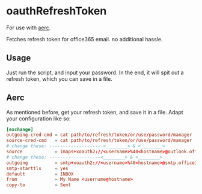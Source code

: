 # oauthRefreshToken
For use with [aerc](https://git.sr.ht/~rjarry/aerc).

Fetches refresh token for office365 email. no additional hassle.

## Usage

Just run the script, and input your password. In the end, it will spit out a refresh token, which you can save in a file.

## Aerc

As mentioned before, get your refresh token, and save it in a file. Adapt your configuration like so:

```conf
[exchange]
outgoing-cred-cmd = cat path/to/refresh/token/or/use/password/manager
source-cred-cmd   = cat path/to/refresh/token/or/use/password/manager
# change these: --------------------<________> & <________>
source            = imaps+xoauth2://<username>%40<hostname>@outlook.office365.com:993?token_endpoint=https://login.microsoftonline.com/common/oauth2/v2.0/token&client_id=08162f7c-0fd2-4200-a84a-f25a4db0b584&client_secret=TxRBilcHdC6WGBee]fs?QR:SJ8nI[g82&scope=offline_access https://outlook.office.com/IMAP.AccessAsUser.All
# change these: -------------------<________> & <________>
outgoing          = smtp+xoauth2://<username>%40<hostname>@smtp.office365.com:587?token_endpoint=https://login.microsoftonline.com/common/oauth2/v2.0/token&client_id=08162f7c-0fd2-4200-a84a-f25a4db0b584&client_secret=TxRBilcHdC6WGBee]fs?QR:SJ8nI[g82&scope=offline_access https://outlook.office.com/IMAP.AccessAsUser.All
smtp-starttls     = yes
default           = INBOX
from              = My Name <username@hostname>
copy-to           = Sent
```
